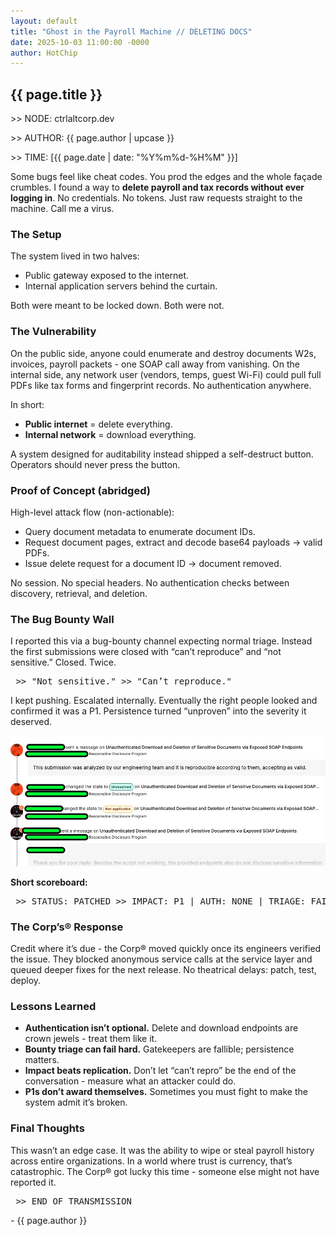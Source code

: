 ```yaml
---
layout: default
title: "Ghost in the Payroll Machine // DELETING DOCS"
date: 2025-10-03 11:00:00 -0000
author: HotChip
---
```

<div class="terminal-log terminal-log--left-aligned">
    <h2 class="crt-green">{{ page.title }}</h2>
    <p class="crt-green">&gt;&gt; NODE: ctrlaltcorp.dev</p>
    <p class="crt-green">&gt;&gt; AUTHOR: {{ page.author | upcase }}</p>
    <p class="crt-green">&gt;&gt; TIME: [{{ page.date | date: "%Y%m%d-%H%M" }}]</p>
    <p class="mt-2"> Some bugs feel like cheat codes. You prod the edges and the whole façade crumbles. I found a way to
        <strong>delete payroll and tax records without ever logging in</strong>. No credentials. No tokens. Just raw
        requests straight to the machine. Call me a virus. </p>
    <h3 class="crt-green mt-2">The Setup</h3>
    <p>The system lived in two halves:</p>
    <ul class="list--custom">
        <li>Public gateway exposed to the internet.</li>
        <li>Internal application servers behind the curtain.</li>
    </ul>
    <p>Both were meant to be locked down. Both were not.</p>
    <h3 class="crt-green mt-2">The Vulnerability</h3>
    <p>On the public side, anyone could enumerate and destroy documents  W2s, invoices, payroll packets - one SOAP call
        away from vanishing. On the internal side, any network user (vendors, temps, guest Wi-Fi) could pull full PDFs
        like tax forms and fingerprint records. No authentication anywhere.</p>
    <p>In short:</p>
    <ul class="list--custom">
        <li><strong>Public internet</strong> = delete everything.</li>
        <li><strong>Internal network</strong> = download everything.</li>
    </ul>
    <p>A system designed for auditability instead shipped a self-destruct button. Operators should never press the
        button.</p>
    <h3 class="crt-green mt-2">Proof of Concept (abridged)</h3>
    <p>High-level attack flow (non-actionable):</p>
    <ul class="list--custom">
        <li>Query document metadata to enumerate document IDs.</li>
        <li>Request document pages, extract and decode base64 payloads → valid PDFs.</li>
        <li>Issue delete request for a document ID → document removed.</li>
    </ul>
    <p>No session. No special headers. No authentication checks between discovery, retrieval, and deletion.</p>
    <h3 class="crt-green mt-2">The Bug Bounty Wall</h3>
    <p>I reported this via a bug-bounty channel expecting normal triage. Instead the first submissions were closed with
        “can’t reproduce” and “not sensitive.” Closed. Twice.</p>
    <pre class="glitch"> &gt;&gt; "Not sensitive." &gt;&gt; "Can’t reproduce." </pre>
    <p>I kept pushing. Escalated internally. Eventually the right people looked and confirmed it was a P1. Persistence
        turned “unproven” into the severity it deserved.</p>
    <img src="/assets/img/P1 bug.jpg" alt="Confirmation screenshot showing P1 status" title="P1 confirmation"
        class="img-fluid my-2" style="width: inherit;">
    <p class="mt-1"><strong>Short scoreboard:</strong></p>
    <pre
        class="glitch mt-1"> &gt;&gt; STATUS: <span class="crt-magenta">PATCHED</span> &gt;&gt; IMPACT: P1 | AUTH: NONE | TRIAGE: FAILED | CORP®: FAST </pre>
    <h3 class="crt-green mt-2">The Corp’s® Response</h3>
    <p>Credit where it’s due - the Corp® moved quickly once its engineers verified the issue. They blocked anonymous
        service calls at the service layer and queued deeper fixes for the next release. No theatrical delays: patch,
        test, deploy.</p>
    <h3 class="crt-green mt-2">Lessons Learned</h3>
    <ul class="list--custom">
        <li><strong>Authentication isn’t optional.</strong> Delete and download endpoints are crown jewels - treat them
            like it.</li>
        <li><strong>Bounty triage can fail hard.</strong> Gatekeepers are fallible; persistence matters.</li>
        <li><strong>Impact beats replication.</strong> Don’t let “can’t repro” be the end of the conversation - measure
            what an attacker could do.</li>
        <li><strong>P1s don’t award themselves.</strong> Sometimes you must fight to make the system admit it’s broken.
        </li>
    </ul>
    <h3 class="crt-green mt-2">Final Thoughts</h3>
    <p>This wasn’t an edge case. It was the ability to wipe or steal payroll history across entire organizations. In a
        world where trust is currency, that’s catastrophic. The Corp® got lucky this time - someone else might not have
        reported it.</p>
    <pre class="glitch mt-2"> &gt;&gt; END OF TRANSMISSION </pre>
    <p class="post-signature">- {{ page.author }}</p>

</div>